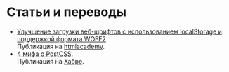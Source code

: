 # Статьи и переводы

- [Улучшение загрузки веб-шрифтов с использованием localStorage и поддержкой формата WOFF2](better_webfont_loading/).<br> Публикация на [htmlacademy](https://htmlacademy.ru/blog/61).
- [4 мифа о PostCSS](postCSS_mythbusting/).<br> Публикация на [Хабре](https://habrahabr.ru/post/280988/).
